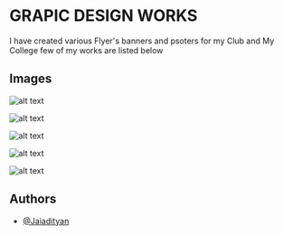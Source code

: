 
# GRAPIC DESIGN WORKS

I have created various Flyer's banners and psoters for my Club and My College 
few of my works are listed below


## Images

![alt text](https://i.ibb.co/ZY6Wk6Y/invi.png)

![alt text](https://i.ibb.co/sJ0W2fK/YAhh-22.png)

![alt text](https://i.ibb.co/mCJS3Sq/T1.png)

![alt text](https://i.ibb.co/w0WJ0cs/YAH.png)

![alt text](https://i.ibb.co/WB5N6y1/Day-2.png)

## Authors

- [@Jaiadityan](https://www.github.com/jaiadityans)

